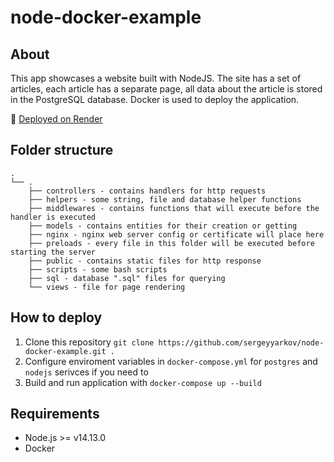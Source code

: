 # node-docker-example

## About

This app showcases a website built with NodeJS. The site has a set of
articles, each article has a separate page, all data about the article
is stored in the PostgreSQL database. Docker is used to deploy the
application.

🔗 [Deployed on Render](https://node-docker-example.onrender.com)

## Folder structure

```text
.
└── .
    ├── controllers - contains handlers for http requests
    ├── helpers - some string, file and database helper functions
    ├── middlewares - contains functions that will execute before the handler is executed
    ├── models - contains entities for their creation or getting
    ├── nginx - nginx web server config or certificate will place here
    ├── preloads - every file in this folder will be executed before starting the server
    ├── public - contains static files for http response
    ├── scripts - some bash scripts
    ├── sql - database ".sql" files for querying
    └── views - file for page rendering
```

## How to deploy

1. Clone this repository `git clone https://github.com/sergeyyarkov/node-docker-example.git .`
2. Configure enviroment variables in `docker-compose.yml` for `postgres` and `nodejs` serivces if you need to
3. Build and run application with `docker-compose up --build`

## Requirements

- Node.js >= v14.13.0
- Docker
